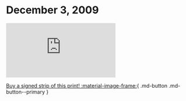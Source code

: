 # December 3, 2009

![](https://www.achewood.com/comic.php?date=12032009)

[Buy a signed strip of this print! :material-image-frame:](https://achewood-holiday-pop-up.myshopify.com/products/strip#12032009){ .md-button .md-button--primary }
